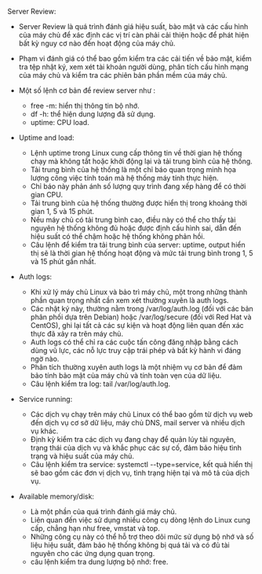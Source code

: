 Server Review:
  - Server Review là quá trình đánh giá hiệu suất, bào mật và các cấu hình của máy chủ để xác định các vị trí càn phải cải thiện hoặc để phát hiện bất kỳ nguy cơ nào đến hoạt động của máy chủ.
  - Phạm vi đánh giá có thể bao gồm kiểm tra các cải tiến về bảo mật, kiểm tra tệp nhật ký, xem xét tài khoản người dùng, phân tích cấu hình mạng của máy chủ và kiểm tra các phiên bản phần mềm của máy chủ.
  - Một số lệnh cơ bản để review server như :
    + free -m: hiển thị thông tin bộ nhớ.
    + df -h: thể hiện dung lượng đã sử dụng.
    + uptime: CPU load.

  - Uptime and load:
    + Lệnh uptime trong Linux cung cấp thông tin về thời gian hệ thống chạy mà không tắt hoặc khởi động lại và tải trung bình của hệ thống.
    + Tải trung bình của hệ thống là một chỉ báo quan trọng minh họa lượng công việc tính toán mà hệ thống máy tính thực hiện.
    + Chỉ báo này phản ánh số lượng quy trình đang xếp hàng để có thời gian CPU.
    + Tải trung bình của hệ thống thường được hiển thị trong khoảng thời gian 1, 5 và 15 phút.
    + Nếu máy chủ có tải trung bình cao, điều này có thể cho thấy tài nguyên hệ thống không đủ hoặc được định cấu hình sai, dẫn đến hiệu suất có thể chậm hoặc hệ thống không phản hồi.
    + Câu lệnh để kiểm tra tải trung bình của server: uptime, output hiển thị sẽ là thời gian hệ thống hoạt động và mức tải trung bình trong 1, 5 và 15 phút gần nhất.
  
  - Auth logs:
    + Khi xử lý máy chủ Linux và bảo trì máy chủ, một trong những thành phần quan trọng nhất cần xem xét thường xuyên là auth logs.
    + Các nhật ký này, thường nằm trong /var/log/auth.log (đối với các bản phân phối dựa trên Debian) hoặc /var/log/secure (đối với Red Hat và CentOS), ghi lại tất cả các sự kiện và hoạt động liên quan đến xác thực đã xảy ra trên máy chủ.
    + Auth logs có thể chỉ ra các cuộc tấn công đăng nhập bằng cách dùng vũ lực, các nỗ lực truy cập trái phép và bất kỳ hành vi đáng ngờ nào.
    + Phân tích thường xuyên auth logs là một nhiệm vụ cơ bản để đảm bảo tính bảo mật của máy chủ và tính toàn vẹn của dữ liệu.
    + Câu lệnh kiểm tra log: tail /var/log/auth.log.
  
  - Service running:
    + Các dịch vụ chạy trên máy chủ Linux có thể bao gồm từ dịch vụ web đến dịch vụ cơ sở dữ liệu, máy chủ DNS, mail server và nhiều dịch vụ khác.
    + Định kỳ kiểm tra các dịch vụ đang chạy để quản lúy tài nguyên, trạng thái của dịch vụ và khắc phục các sự cố, đảm bảo hiệu tình trạng và hiệu suất của máy chủ.
    + Câu lệnh kiểm tra service: systemctl --type=service, kết quả hiển thị sẽ bao gồm các đơn vị dịch vụ, tình trạng hiện tại và mô tả của dịch vụ.
   
  - Available memory/disk:
    + Là một phần của quá trình đánh giá máy chủ.
    + Liên quan đến việc sử dụng nhiều công cụ dòng lệnh do Linux cung cấp, chẳng hạn như free, vmstat và top.
    + Những công cụ này có thể hỗ trợ theo dõi mức sử dụng bộ nhớ và số liệu hiệu suất, đảm bảo hệ thống không bị quá tải và có đủ tài nguyên cho các ứng dụng quan trọng.
    + câu lệnh kiểm tra dung lượng bộ nhớ: free.
    
